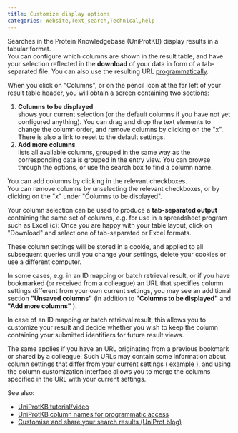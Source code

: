 ```yaml
---
title: Customize display options
categories: Website,Text_search,Technical,help
---
```


Searches in the Protein Knowledgebase (UniProtKB) display results in a tabular format.  
You can configure which columns are shown in the result table, and have your selection reflected in the **download** of your data in form of a tab-separated file. You can also use the resulting URL [programmatically](http://www.uniprot.org/help/api).

When you click on "Columns", or on the pencil icon at the far left of your result table header, you will obtain a screen containing two sections:

1.  **Columns to be displayed**  
    shows your current selection (or the default columns if you have not yet configured anything). You can drag and drop the text elements to change the column order, and remove columns by clicking on the "x". There is also a link to reset to the default settings.
2.  **Add more columns**  
    lists all available columns, grouped in the same way as the corresponding data is grouped in the entry view. You can browse through the options, or use the search box to find a column name.

You can add columns by clicking in the relevant checkboxes.  
You can remove columns by unselecting the relevant checkboxes, or by clicking on the "x" under "Columns to be displayed".

Your column selection can be used to produce a **tab-separated output** containing the same set of columns, e.g. for use in a spreadsheet program such as Excel (c): Once you are happy with your table layout, click on "Download" and select one of tab-separated or Excel formats.

These column settings will be stored in a cookie, and applied to all subsequent queries until you change your settings, delete your cookies or use a different computer.

In some cases, e.g. in an ID mapping or batch retrieval result, or if you have bookmarked (or received from a colleague) an URL that specifies column settings different from your own current settings, you may see an additional section **"Unsaved columns"** (in addition to **"Columns to be displayed"** and **"Add more columns"** ).

In case of an ID mapping or batch retrieval result, this allows you to customize your result and decide whether you wish to keep the column containing your submitted identifiers for future result views.

The same applies if you have an URL originating from a previous bookmark or shared by a colleague. Such URLs may contain some information about column settings that differ from your current settings ( [example](https://www.uniprot.org/uniprotkb/?query=database:%28type:hgnc%29&sort=score&columns=id,entry%20name,reviewed,genes,database%28HGNC%29) ), and using the column customization interface allows you to merge the columns specified in the URL with your current settings.

See also:

-   [UniProtKB tutorial/video](https://www.youtube.com/watch?v=ado1r8IDm3U)
-   [UniProtKB column names for programmatic access](http://www.uniprot.org/help/uniprotkb%5Fcolumn%5Fnames)
-   [Customise and share your search results (UniProt blog)](https://insideuniprot.blogspot.com/2015/03)
